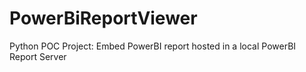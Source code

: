 # PowerBiReportViewer
Python POC Project: Embed PowerBI report hosted in a local PowerBI Report Server 
